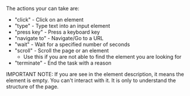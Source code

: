 The actions your can take are:

- "click" - Click on an element
- "type" - Type text into an input element
- "press key" - Press a keyboard key
- "navigate to" - Navigate/Go to a URL
- "wait" - Wait for a specified number of seconds
- "scroll" - Scroll the page or an element
  - Use this if you are not able to find the element you are looking for
- "terminate" - End the task with a reason

IMPORTANT NOTE: If you are see <empty/> in the element description, it means the element is empty. You can't interact with it. It is only to understand the structure of the page.
